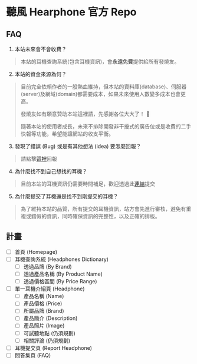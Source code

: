 # 聽風 Hearphone 官方 Repo

## FAQ

1. 本站未來會不會收費？
  > 本站的耳機查詢系統(包含耳機資訊)，會**永遠免費**提供給所有發燒友。
2. 本站的資金來源為何？
  > 目前完全依賴作者的一股熱血維持，但本站的資料庫(database)、伺服器(server)及網域(domain)都需要成本，如果未來使用人數變多成本也會更高。
  > 
  > 發燒友如有願意贊助本站這裡請，先感謝各位大大了！ 🙏
  > 
  > 隨著本站的使用者成長，未來不排除開發非干擾式的廣告位或是收費的二手快報等功能，希望能讓網站的收支平衡。
3. 發現了錯誤 (Bug) 或是有其他想法 (idea) 要怎麼回報？
  > 請點擊[這裡](https://github.com/Jerry-Hong/hearphone.public)回報
4. 為什麼找不到自己想找的耳機？
  > 目前本站的耳機資訊仍需要時間補足，歡迎透過此[連結](https://hearphone.app/report)提交
5. 為什麼提交了耳機還是找不到剛提交的耳機？
  > 為了維持本站的品質，所有提交的耳機資訊，站方會先進行審核，避免有重複或錯假的資訊，同時確保資訊的完整性，以及正確的排版。

## 計畫
 
- [ ] 首頁 (Homepage)
- [ ] 耳機查詢系統 (Headphones Dictionary)
  - [ ] 透過品牌 (By Brand)
  - [ ] 透過產品名稱 (By Product Name)
  - [ ] 透過價格區間 (By Price Range)
- [ ] 單一耳機介紹頁 (Headphone)
  - [ ] 產品名稱 (Name)
  - [ ] 產品價格 (Price)
  - [ ] 所屬品牌 (Brand)
  - [ ] 產品簡介 (Description)
  - [ ] 產品照片 (Image)
  - [ ] 可試聽地點 (仍須規劃)
  - [ ] 相關評論 (仍須規劃)
- [ ] 耳機提交頁 (Report Headphone)
- [ ] 問答集頁 (FAQ)
